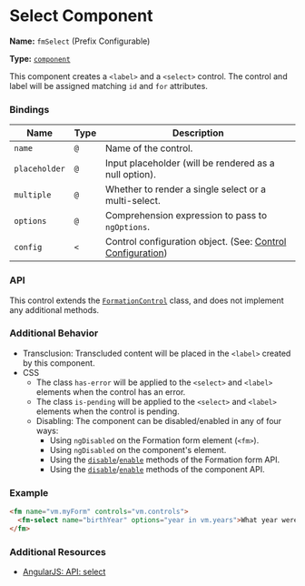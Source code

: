 # Select Component

**Name:** `fmSelect` \(Prefix Configurable\)

**Type:** [`component`](https://docs.angularjs.org/guide/component)

This component creates a `<label>` and a `<select>` control. The control and label will be assigned matching `id` and `for` attributes.

### Bindings

| Name | Type | Description |
| --- | --- | --- |
| `name` | `@` | Name of the control. |
| `placeholder` | `@` | Input placeholder \(will be rendered as a null option\). |
| `multiple` | `@` | Whether to render a single select or a multi-select. |
| `options` | `@` | Comprehension expression to pass to `ngOptions`. |
| `config` | `<` | Control configuration object. \(See: [Control Configuration](/packages/formation/src/classes/FormationControl#control-configuration)\) |

### API

This control extends the [`FormationControl`](/packages/formation/src/classes/FormationControl) class, and does not implement any additional methods.

### Additional Behavior

* Transclusion: Transcluded content will be placed in the `<label>` created by this component.
* CSS
  * The class `has-error` will be applied to the `<select>` and `<label>` elements when the control has an error.
  * The class `is-pending` will be applied to the `<select>` and `<label>` elements when the control is pending.
  * Disabling: The component can be disabled/enabled in any of four ways:
    * Using `ngDisabled` on the Formation form element \(`<fm>`\).
    * Using `ngDisabled` on the component's element.
    * Using the [`disable`](https://github.com/darkobits/formation/tree/canary/src/components/Form#disable)/[`enable`](https://github.com/darkobits/formation/tree/canary/src/components/Form#enable) methods of the Formation form API.
    * Using the [`disable`](/packages/formation/src/classes/FormationControl#disable)/[`enable`](/packages/formation/src/classes/FormationControl#enable) methods of the component API.

### Example

```html
<fm name="vm.myForm" controls="vm.controls">
  <fm-select name="birthYear" options="year in vm.years">What year were you born in?</fm-select>
</fm>
```

### Additional Resources

* [AngularJS: API: select](https://docs.angularjs.org/api/ng/directive/select)



